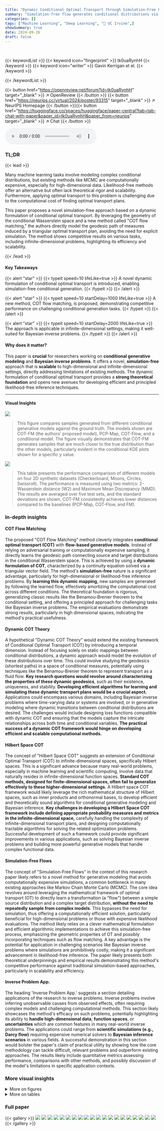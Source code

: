 ```yaml
---
title: "Dynamic Conditional Optimal Transport through Simulation-Free Flows"
summary: "Simulation-free flow generates conditional distributions via dynamic conditional optimal transport."
categories: []
tags: ["Machine Learning", "Deep Learning", "🏢 UC Irvine",]
showSummary: true
date: 2024-09-26
draft: false
---
```


<br>

{{< keywordList >}}
{{< keyword icon="fingerprint" >}} tk0uaRynhH {{< /keyword >}}
{{< keyword icon="writer" >}} Gavin Kerrigan et el. {{< /keyword >}}
 
{{< /keywordList >}}

{{< button href="https://openreview.net/forum?id=tk0uaRynhH" target="_blank" >}}
↗ OpenReview
{{< /button >}}
{{< button href="https://neurips.cc/virtual/2024/poster/93315" target="_blank" >}}
↗ NeurIPS Homepage
{{< /button >}}{{< button href="https://huggingface.co/spaces/huggingface/paper-central?tab=tab-chat-with-paper&paper_id=tk0uaRynhH&paper_from=neurips" target="_blank" >}}
↗ Chat
{{< /button >}}



<audio controls>
    <source src="https://ai-paper-reviewer.com/tk0uaRynhH/podcast.wav" type="audio/wav">
    Your browser does not support the audio element.
</audio>


### TL;DR


{{< lead >}}

Many machine learning tasks involve modeling complex conditional distributions, but existing methods like MCMC are computationally expensive, especially for high-dimensional data.  Likelihood-free methods offer an alternative but often lack theoretical rigor and scalability.  Furthermore, applying optimal transport to this problem is challenging due to the computational cost of finding optimal transport plans. 

This paper proposes a novel simulation-free approach based on a dynamic formulation of conditional optimal transport. By leveraging the geometry of the conditional Wasserstein space and a new method called "COT flow matching," the authors directly model the geodesic path of measures induced by a triangular optimal transport plan, avoiding the need for explicit simulation.  The method shows competitive results on various tasks, including infinite-dimensional problems, highlighting its efficiency and scalability. 

{{< /lead >}}


#### Key Takeaways

{{< alert "star" >}}
{{< typeit speed=10 lifeLike=true >}} A novel dynamic formulation of conditional optimal transport is introduced, enabling simulation-free conditional generation. {{< /typeit >}}
{{< /alert >}}

{{< alert "star" >}}
{{< typeit speed=10 startDelay=1000 lifeLike=true >}} A new method, COT flow matching, is proposed, demonstrating competitive performance on challenging conditional generation tasks. {{< /typeit >}}
{{< /alert >}}

{{< alert "star" >}}
{{< typeit speed=10 startDelay=2000 lifeLike=true >}} The approach is applicable in infinite-dimensional settings, making it well-suited for Bayesian inverse problems. {{< /typeit >}}
{{< /alert >}}

#### Why does it matter?
This paper is **crucial** for researchers working on **conditional generative modeling** and **Bayesian inverse problems**.  It offers a novel, **simulation-free** approach that is **scalable** to high-dimensional and infinite-dimensional settings, directly addressing limitations of existing methods. The dynamic formulation of conditional optimal transport provides a **strong theoretical foundation** and opens new avenues for developing efficient and principled likelihood-free inference techniques.

------
#### Visual Insights



![](https://ai-paper-reviewer.com/tk0uaRynhH/figures_6_1.jpg)

> This figure compares samples generated from different conditional generative models against the ground truth.  The models shown are COT-FM (the authors' proposed model), PCP-Map, COT-Flow, and a conditional model.  The figure visually demonstrates that COT-FM generates samples that are much closer to the true distribution than the other models, particularly evident in the conditional KDE plots shown for a specific y value.





![](https://ai-paper-reviewer.com/tk0uaRynhH/tables_7_1.jpg)

> This table presents the performance comparison of different models on four 2D synthetic datasets (Checkerboard, Moons, Circles, Swissroll). The performance is measured using two metrics: 2-Wasserstein distance (W2) and Maximum Mean Discrepancy (MMD).  The results are averaged over five test sets, and the standard deviations are shown.  COT-FM consistently achieves lower distances compared to the baselines (PCP-Map, COT-Flow, and FM).





### In-depth insights


#### COT Flow Matching
The proposed "COT Flow Matching" method cleverly integrates **conditional optimal transport (COT)** with **flow-based generative models**.  Instead of relying on adversarial training or computationally expensive sampling, it directly learns the geodesic path connecting source and target distributions in the conditional Wasserstein space. This is achieved by using a **dynamic formulation of COT**, characterized by a continuity equation solved via a triangular vector field.  The method's **simulation-free** nature is a significant advantage, particularly for high-dimensional or likelihood-free inference problems.  By **learning this dynamic mapping**, new samples are generated by following the learned flow, effectively amortizing the computational cost across different conditions.  The theoretical foundation is rigorous, generalizing classic results like the Benamou-Brenier theorem to the conditional setting, and offering a principled approach for challenging tasks like Bayesian inverse problems. The empirical evaluations demonstrate strong results, particularly in high dimensional spaces, indicating the method's practical usefulness.

#### Dynamic COT Theory
A hypothetical "Dynamic COT Theory" would extend the existing framework of Conditional Optimal Transport (COT) by introducing a temporal dimension.  Instead of focusing solely on static mappings between conditional distributions, a dynamic approach would model the evolution of these distributions over time. This could involve studying the geodesics (shortest paths) in a space of conditional measures, potentially using techniques like the Benamou-Brenier theorem to represent transport as a fluid flow. **Key research questions would revolve around characterizing the properties of these dynamic geodesics**, such as their existence, uniqueness, and stability.  **Developing efficient algorithms for learning and simulating these dynamic transport plans would be a crucial aspect.** Applications could encompass various domains, including Bayesian inverse problems where time-varying data or systems are involved, or in generative modeling where dynamic transitions between conditional distributions are desired.  The challenges would include designing loss functions compatible with dynamic COT and ensuring that the models capture the intricate relationships across both time and conditional variables.  **The practical success of a dynamic COT framework would hinge on developing efficient and scalable computational methods.**

#### Hilbert Space COT
The concept of "Hilbert Space COT" suggests an extension of Conditional Optimal Transport (COT) to infinite-dimensional spaces, specifically Hilbert spaces.  This is a significant advance because many real-world problems, especially in machine learning and scientific computing, involve data that naturally resides in infinite-dimensional function spaces.  **Standard COT methods, designed for finite-dimensional spaces, often fail to generalize effectively to these higher-dimensional settings.**  A Hilbert space COT framework would likely leverage the rich mathematical structure of Hilbert spaces, such as inner products and orthonormal bases, to develop efficient and theoretically sound algorithms for conditional generative modeling and Bayesian inference.  **Key challenges in developing a Hilbert Space COT framework include defining appropriate probability measures and metrics in the infinite-dimensional space,** carefully handling the complexity of infinite-dimensional transport plans, and designing computationally tractable algorithms for solving the related optimization problems.  Successful development of such a framework could provide significant improvements in various applications, such as solving Bayesian inverse problems and building more powerful generative models that handle complex functional data.

#### Simulation-Free Flows
The concept of "Simulation-Free Flows" in the context of this research paper likely refers to a novel method for generative modeling that avoids computationally expensive simulations, a common bottleneck in many existing approaches like Markov Chain Monte Carlo (MCMC).  The core idea revolves around leveraging the mathematical framework of optimal transport (OT) to directly learn a transformation (a "flow") between a simple source distribution and a complex target distribution, **without the need to repeatedly sample from complex models**. This bypasses the need for simulation, thus offering a computationally efficient solution, particularly beneficial for high-dimensional problems or those with expensive likelihood evaluations. The method likely relies on a clever mathematical formulation and efficient algorithmic implementations to achieve this simulation-free process, emphasizing the geometric properties of OT and possibly incorporating techniques such as flow matching.  A key advantage is the potential for application in challenging scenarios like Bayesian inverse problems where simulations are prohibitively costly, making it a significant advancement in likelihood-free inference. The paper likely presents both theoretical underpinnings and empirical results demonstrating this method's competitive performance against traditional simulation-based approaches, particularly in scalability and efficiency.

#### Inverse Problem App.
The heading 'Inverse Problem App.' suggests a section detailing applications of the research to inverse problems.  Inverse problems involve inferring unobservable causes from observed effects, often requiring complex models and challenging computational methods.  This section likely showcases the method's efficacy on such problems, potentially highlighting its ability to **handle high-dimensional data**, **function spaces**, or **uncertainties** which are common features in many real-world inverse problems. The applications could range from **scientific simulations (e.g., Darcy flow)** requiring expensive numerical solvers to **Bayesian inference scenarios** in various fields.  A successful demonstration in this section would bolster the paper's claim of practical utility by showing how the core methodology can tackle difficult, relevant problems and outperform existing approaches.  The results likely include quantitative metrics assessing performance, comparisons with other methods, and possibly discussion of the model's limitations in specific application contexts.


### More visual insights

<details>
<summary>More on figures
</summary>


![](https://ai-paper-reviewer.com/tk0uaRynhH/figures_8_1.jpg)

> The figure compares samples from four different models against the ground truth for two different 2D datasets.  Each model generates samples from a joint distribution of y and u, where y is a condition and u is the unknown to be generated. Visually, COT-FM (the proposed method) shows a better match to the ground truth. The conditional KDE plots provide a quantitative comparison for a fixed condition y.


![](https://ai-paper-reviewer.com/tk0uaRynhH/figures_9_1.jpg)

> This figure compares samples generated from the proposed COT-FM model and three baseline methods (PCP-Map, COT-Flow, and Conditional Flow Matching) against the ground truth on three different 2D datasets (Checkerboard, Circles, and Swiss Roll).  The figure shows that the COT-FM model produces samples that more closely resemble the ground truth distribution. Conditional KDEs (Kernel Density Estimates) are also included to show the conditional distribution of samples given a specific condition (y-value).


![](https://ai-paper-reviewer.com/tk0uaRynhH/figures_18_1.jpg)

> This figure demonstrates a counterexample used in the proof of Proposition 2 in the paper.  It visually represents two probability measures, ηk (black dots) and νk (white dots), on a 2D space (Y, U). The measures are constructed to show that there is no constant C such that the conditional Wasserstein distance W(η, ν) is always less than C times the unconditional Wasserstein distance Wp(η, ν) for all measures η and ν. The figure visually illustrates how the conditional Wasserstein distance can grow unboundedly while the unconditional distance remains bounded.


![](https://ai-paper-reviewer.com/tk0uaRynhH/figures_26_1.jpg)

> This figure compares samples generated by different models (COT-FM, PCP-Map, COT-Flow, and FM) against the ground truth for four 2D datasets (Checkerboard, Moons, Circles, and Swissroll).  The heatmaps visualize the joint distributions, showing that COT-FM produces samples that more closely resemble the ground truth than the other methods. The baselines often fail by generating samples in areas where the true distribution has zero probability.


![](https://ai-paper-reviewer.com/tk0uaRynhH/figures_27_1.jpg)

> This figure compares the conditional Kernel Density Estimates (KDEs) of the generated samples from four different methods (COT-FM, PCP-Map, COT-Flow, and FM) against the ground truth KDEs on four 2D datasets (Checkerboard, Moons, Circles, and Swissroll).  The conditioning variable 'y' is held constant at the value indicated by the dashed horizontal line in Figure 5. The plots illustrate how well each method captures the conditional distribution p(u|y).


![](https://ai-paper-reviewer.com/tk0uaRynhH/figures_28_1.jpg)

> This figure compares samples generated by different models (COT-FM, PCP-Map, COT-Flow, and Conditional) against the ground truth for two different 2D datasets (Checkerboard and Circles).  It shows that the COT-FM model generates samples that are much closer to the ground truth distribution compared to the other three baseline methods.  The rightmost column provides a visualization of conditional KDEs, highlighting how well each model captures the conditional distribution given a specific y-value.


![](https://ai-paper-reviewer.com/tk0uaRynhH/figures_29_1.jpg)

> This figure compares the performance of different models, including COT-FM (the proposed method), in generating samples from a conditional distribution.  The top row shows samples from a checkerboard pattern, while the bottom row shows samples from a circular pattern.  The ‘True’ column displays the ground truth, while the other columns represent different models. The final column shows kernel density estimates (KDEs) for each model, given a specific condition (y-value). COT-FM shows the closest match to the ground truth distribution, suggesting superior performance in conditional generation.


![](https://ai-paper-reviewer.com/tk0uaRynhH/figures_30_1.jpg)

> This figure compares samples generated from the proposed COT-FM model with those from several baseline models and the ground truth. The samples are visualized using kernel density estimation (KDE) plots for both joint and conditional distributions. The figure demonstrates that COT-FM is able to generate samples closer to the true distribution than baseline models.  The conditional KDEs show the ability of the model to generate samples matching the target distribution for a specified condition.


![](https://ai-paper-reviewer.com/tk0uaRynhH/figures_31_1.jpg)

> This figure compares samples generated by different models (COT-FM, PCP-Map, COT-Flow, Conditional) against the ground truth for two different datasets (Checkerboard and Circles).  It visually demonstrates that the proposed COT-FM method generates samples that better match the true distribution, especially when conditioned on a specific value of y.  Conditional KDEs (Kernel Density Estimates) further quantify this difference.


![](https://ai-paper-reviewer.com/tk0uaRynhH/figures_32_1.jpg)

> This figure compares samples generated from the proposed COT-FM model against other conditional generative models on several 2D datasets.  The figure shows that the COT-FM model generates samples that are visually more similar to the ground truth than the other models. The conditional KDEs further illustrate that the distribution of samples generated by COT-FM is more accurate for a given y value.


![](https://ai-paper-reviewer.com/tk0uaRynhH/figures_33_1.jpg)

> This figure compares samples generated from the proposed method (COT-FM) and other baseline methods against the ground truth.  The figure shows that COT-FM produces samples that are more similar to the ground truth than those produced by other methods. Conditional KDEs further illustrate the improved performance of COT-FM.


</details>




<details>
<summary>More on tables
</summary>


![](https://ai-paper-reviewer.com/tk0uaRynhH/tables_7_2.jpg)
> This table presents the results of comparing different methods for estimating the posterior distribution of parameters in a Lotka-Volterra dynamical system.  The methods are compared to Markov Chain Monte Carlo (MCMC) using two metrics: the 2-Wasserstein distance and the Maximum Mean Discrepancy (MMD). The table shows that COT-FM achieves the lowest W2 distance, indicating superior performance in capturing the true posterior distribution. 

![](https://ai-paper-reviewer.com/tk0uaRynhH/tables_8_1.jpg)
> This table presents the mean squared error (MSE) and continuous ranked probability score (CRPS) for the Darcy flow inverse problem.  The results are averaged across five test sets, each containing 5,000 samples.  Lower MSE and CRPS values indicate better predictive performance.

![](https://ai-paper-reviewer.com/tk0uaRynhH/tables_25_1.jpg)
> This table presents a quantitative comparison of the performance of different models on generating samples from four 2D synthetic datasets (checkerboard, moons, circles, swiss roll).  The models compared include the proposed method (COT-FM), along with three baselines (PCP-Map, COT-Flow, and FM). The evaluation metrics used are the 2-Wasserstein distance (W2) and the Maximum Mean Discrepancy (MMD). Results are averages across five test sets, reported with standard deviations.  COT-FM shows lower distances indicating better performance.

![](https://ai-paper-reviewer.com/tk0uaRynhH/tables_33_1.jpg)
> This table presents a quantitative comparison of the performance of different conditional generative models on four 2D synthetic datasets (checkerboard, moons, circles, swiss roll).  The models are evaluated using two metrics: the 2-Wasserstein distance (W2) and the Maximum Mean Discrepancy (MMD). The results show that the proposed COT-FM method outperforms other baselines in terms of lower distances to the ground truth distributions.

</details>




### Full paper

{{< gallery >}}
<img src="https://ai-paper-reviewer.com/tk0uaRynhH/1.png" class="grid-w50 md:grid-w33 xl:grid-w25" />
<img src="https://ai-paper-reviewer.com/tk0uaRynhH/2.png" class="grid-w50 md:grid-w33 xl:grid-w25" />
<img src="https://ai-paper-reviewer.com/tk0uaRynhH/3.png" class="grid-w50 md:grid-w33 xl:grid-w25" />
<img src="https://ai-paper-reviewer.com/tk0uaRynhH/4.png" class="grid-w50 md:grid-w33 xl:grid-w25" />
<img src="https://ai-paper-reviewer.com/tk0uaRynhH/5.png" class="grid-w50 md:grid-w33 xl:grid-w25" />
<img src="https://ai-paper-reviewer.com/tk0uaRynhH/6.png" class="grid-w50 md:grid-w33 xl:grid-w25" />
<img src="https://ai-paper-reviewer.com/tk0uaRynhH/7.png" class="grid-w50 md:grid-w33 xl:grid-w25" />
<img src="https://ai-paper-reviewer.com/tk0uaRynhH/8.png" class="grid-w50 md:grid-w33 xl:grid-w25" />
<img src="https://ai-paper-reviewer.com/tk0uaRynhH/9.png" class="grid-w50 md:grid-w33 xl:grid-w25" />
<img src="https://ai-paper-reviewer.com/tk0uaRynhH/10.png" class="grid-w50 md:grid-w33 xl:grid-w25" />
<img src="https://ai-paper-reviewer.com/tk0uaRynhH/11.png" class="grid-w50 md:grid-w33 xl:grid-w25" />
<img src="https://ai-paper-reviewer.com/tk0uaRynhH/12.png" class="grid-w50 md:grid-w33 xl:grid-w25" />
<img src="https://ai-paper-reviewer.com/tk0uaRynhH/13.png" class="grid-w50 md:grid-w33 xl:grid-w25" />
<img src="https://ai-paper-reviewer.com/tk0uaRynhH/14.png" class="grid-w50 md:grid-w33 xl:grid-w25" />
<img src="https://ai-paper-reviewer.com/tk0uaRynhH/15.png" class="grid-w50 md:grid-w33 xl:grid-w25" />
<img src="https://ai-paper-reviewer.com/tk0uaRynhH/16.png" class="grid-w50 md:grid-w33 xl:grid-w25" />
<img src="https://ai-paper-reviewer.com/tk0uaRynhH/17.png" class="grid-w50 md:grid-w33 xl:grid-w25" />
<img src="https://ai-paper-reviewer.com/tk0uaRynhH/18.png" class="grid-w50 md:grid-w33 xl:grid-w25" />
<img src="https://ai-paper-reviewer.com/tk0uaRynhH/19.png" class="grid-w50 md:grid-w33 xl:grid-w25" />
<img src="https://ai-paper-reviewer.com/tk0uaRynhH/20.png" class="grid-w50 md:grid-w33 xl:grid-w25" />
{{< /gallery >}}